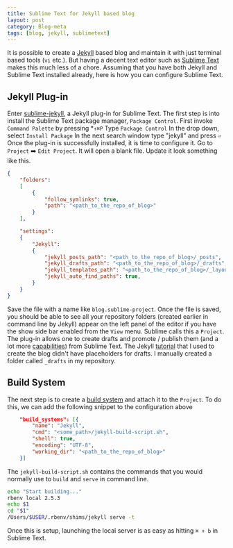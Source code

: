 ```yaml
---
title: Sublime Text for Jekyll based blog
layout: post
category: Blog-meta
tags: [blog, jekyll, sublimetext]
---
```

It is possible to create a [Jekyll] based blog and maintain it with just terminal based tools (`vi` etc.). But having a decent text editor such as [Sublime Text] makes this much less of a chore. Assuming that you have both Jekyll and Sublime Text installed already, here is how you can configure Sublime Text.


## Jekyll Plug-in ##
Enter [sublime-jekyll], a Jekyll plug-in for Sublime Text. The first step is into install the Sublime Text package manager, `Package Control`. 
    First invoke `Command Palette` by pressing *`↑⌘P`
    Type `Package Control`
    In the drop down, select `Install Package`
    In the next search window type "jekyll" and press `⏎`
Once the plug-in is successfully installed, it is time to configure it. Go to `Project` ➡️ `Edit Project`. It will open a blank file. Update it look something like this.
```json
{
    "folders":
    [
        {
            "follow_symlinks": true,
            "path": "<path_to_the_repo_of_blog>"
        }
    ],

    "settings":
    {
        "Jekyll":   
        {
            "jekyll_posts_path": "<path_to_the_repo_of_blog>/_posts",
            "jekyll_drafts_path": "<path_to_the_repo_of_blog>/_drafts",
            "jekyll_templates_path": "<path_to_the_repo_of_blog>/_layouts",
            "jekyll_auto_find_paths": true,
        }
    }
}
```
Save the file with a name like `blog.sublime-project`. Once the file is saved, you should be able to see all your repository folders (created earlier in command line by Jekyll) appear on the left panel of the editor if you have the show side bar enabled from the `View` menu. Sublime calls this a `Project`. The plug-in allows one to create drafts and promote / publish them (and a lot more [capabilities]) from Sublime Text. The Jekyll [tutorial] that I used to create the blog didn't have placeholders for drafts. I manually created a folder called `_drafts` in my repository.  


## Build System ##
The next step is to create a [build system] and attach it to the `Project`. To do this, we can add the following snippet to the configuration above
```json
    "build_systems": [{
        "name": "Jekyll",
        "cmd": "<some_path>/jekyll-build-script.sh",
        "shell": true,
        "encoding": "UTF-8",
        "working_dir": "<path_to_the_repo_of_blog>"
    }]
```
The `jekyll-build-script.sh` contains the commands that you would normally use to `build` and `serve` in command line.

```sh
echo "Start building..."
rbenv local 2.5.3
echo $1
cd "$1"
/Users/$USER/.rbenv/shims/jekyll serve -t
```
Once this is setup, launching the local server is as easy as hitting `⌘ + b` in Sublime Text.

[Jekyll]:https://jekyllrb.com
[Sublime Text]: https://www.sublimetext.com
[sublime-jekyll]: https://packagecontrol.io/packages/Jekyll
[tutorial]: https://jekyllrb.com/docs/step-by-step/01-setup/
[build system]: https://www.sublimetext.com/docs/3/build_systems.html
[capabilities]: https://sublime-jekyll.readthedocs.io/en/latest/commands.html